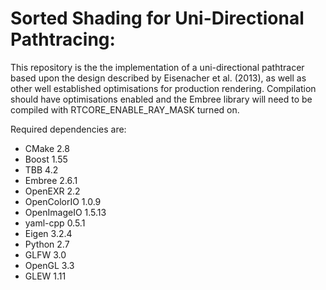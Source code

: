 Sorted Shading for Uni-Directional Pathtracing:
===============================================

This repository is the the implementation of a uni-directional pathtracer based upon the design described by Eisenacher et al. (2013), as well as other well established optimisations for production rendering. Compilation should have optimisations enabled and the Embree library will need to be compiled with RTCORE_ENABLE_RAY_MASK turned on.

Required dependencies are:

* CMake 2.8
* Boost 1.55
* TBB 4.2
* Embree 2.6.1
* OpenEXR 2.2
* OpenColorIO 1.0.9
* OpenImageIO 1.5.13
* yaml-cpp 0.5.1
* Eigen 3.2.4
* Python 2.7
* GLFW 3.0
* OpenGL 3.3
* GLEW 1.11